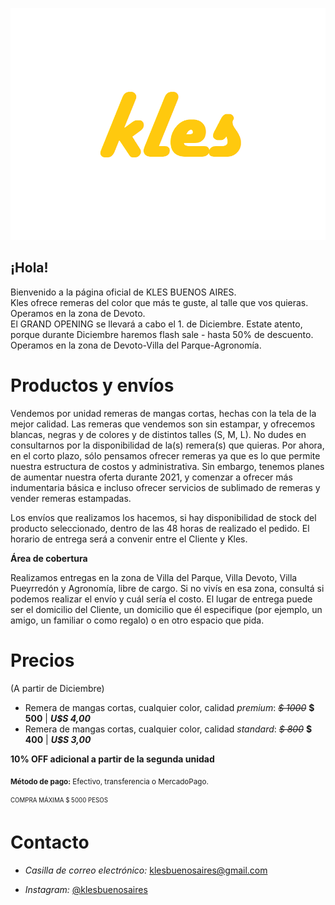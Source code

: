  ![Image](https://github.com/klesbuenosaires/klesbuenosaires/blob/main/revtex%20(2).png?raw=true)
 
## ¡Hola!  
Bienvenido a la página oficial de KLES BUENOS AIRES.  
Kles ofrece remeras del color que más te guste, al talle que vos quieras.  
Operamos en la zona de Devoto.  
El GRAND OPENING se llevará a cabo el 1. de Diciembre. Estate atento, porque durante Diciembre haremos flash sale - hasta 50% de descuento. Operamos en la zona de Devoto-Villa del Parque-Agronomía.  

# Productos y envíos

Vendemos por unidad remeras de mangas cortas, hechas con la tela de la mejor calidad. Las remeras que vendemos son sin estampar, y ofrecemos blancas, negras y de colores y de distintos talles (S, M, L). No dudes en consultarnos por la disponibilidad de la(s) remera(s) que quieras. Por ahora, en el corto plazo, sólo pensamos ofrecer remeras ya que es lo que permite nuestra estructura de costos y administrativa. Sin embargo, tenemos planes de aumentar nuestra oferta durante 2021, y comenzar a ofrecer más indumentaria básica e incluso ofrecer servicios de sublimado de remeras y vender remeras estampadas.

Los envíos que realizamos los hacemos, si hay disponibilidad de stock del producto seleccionado, dentro de las 48 horas de realizado el pedido. El horario de entrega será a convenir entre el Cliente y Kles. 

**Área de cobertura**  

Realizamos entregas en la zona de Villa del Parque, Villa Devoto, Villa Pueyrredón y Agronomía, libre de cargo. Si no vivís en esa zona, consultá si podemos realizar el envío y cuál sería el costo. El lugar de entrega puede ser el domicilio del Cliente, un domicilio que él especifique (por ejemplo, un amigo, un familiar o como regalo) o en otro espacio que pida.

# Precios
(A partir de Diciembre)
- Remera de mangas cortas, cualquier color, calidad _premium_: *~~$ 1000~~* **$ 500** | ***U$S 4,00***
- Remera de mangas cortas, cualquier color, calidad _standard_: *~~$ 800~~* **$ 400** | ***U$S 3,00***  

**10% OFF adicional a partir de la segunda unidad**  

<sub>**Método de pago:** Efectivo, transferencia o MercadoPago.</sub>

<sub><sup>COMPRA MÁXIMA $ 5000 PESOS</sup></sub>

# Contacto  

- _Casilla de correo electrónico:_ klesbuenosaires@gmail.com

- _Instagram:_ [@klesbuenosaires](http://www.instagram.com/klesbuenosaires)
